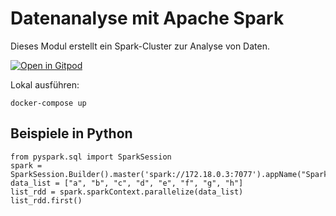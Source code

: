 # Datenanalyse mit Apache Spark

Dieses Modul erstellt ein Spark-Cluster zur Analyse von Daten.

[![Open in Gitpod](https://gitpod.io/button/open-in-gitpod.svg)](https://gitpod.io/#https://github.com/b-oern/daw-spark)

Lokal ausführen:
```
docker-compose up
```

## Beispiele in Python

```
from pyspark.sql import SparkSession
spark = SparkSession.Builder().master('spark://172.18.0.3:7077').appName("SparkByExamples.com").getOrCreate()
data_list = ["a", "b", "c", "d", "e", "f", "g", "h"]
list_rdd = spark.sparkContext.parallelize(data_list)
list_rdd.first()
```
